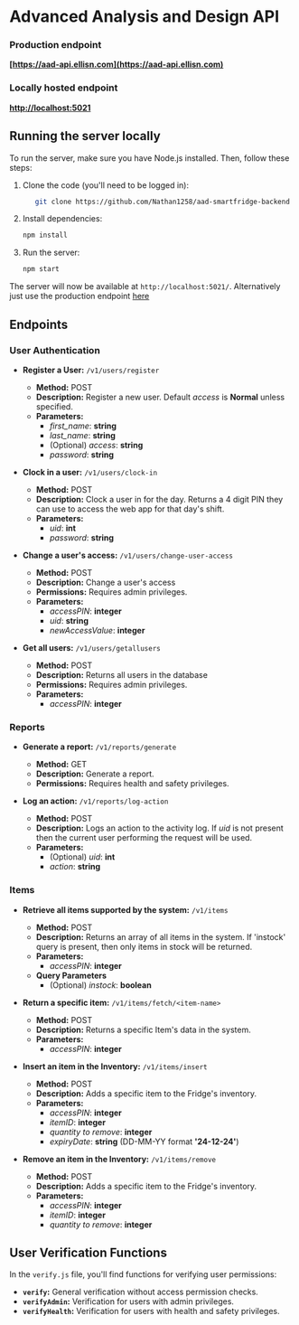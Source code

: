 # Advanced Analysis and Design API

### Production endpoint

**[https://aad-api.ellisn.com](https://aad-api.ellisn.com)**

### Locally hosted endpoint

**[http://localhost:5021](http://localhost:5021)**

## Running the server locally

To run the server, make sure you have Node.js installed. Then, follow these steps:

1. Clone the code (you'll need to be logged in):
    ```bash
       git clone https://github.com/Nathan1258/aad-smartfridge-backend
    ```

2. Install dependencies:
   ```bash
   npm install
   ```
3. Run the server:

    ```bash
   npm start
   ```

The server will now be available at `http://localhost:5021/`. Alternatively just use the production
endpoint [here](https://aad-api.ellisn.com)

## Endpoints

### User Authentication

- **Register a User:** `/v1/users/register`
    - **Method:** POST
    - **Description:** Register a new user. Default *access* is **Normal** unless specified.
    - **Parameters:**
        - *first_name*: **string**
        - *last_name*: **string**
        - (Optional) *access*: **string**
        - *password*: **string**


- **Clock in a user:** `/v1/users/clock-in`
    - **Method:** POST
    - **Description:** Clock a user in for the day. Returns a 4 digit PIN they can use to access the web app for that
      day's shift.
    - **Parameters:**
        - *uid*: **int**
        - *password*: **string**

- **Change a user's access:** `/v1/users/change-user-access`
    - **Method:** POST
    - **Description:** Change a user's access
    - **Permissions:** Requires admin privileges.
    - **Parameters:**
        - *accessPIN*: **integer**
        - *uid*: **string**
        - *newAccessValue*: **integer**

- **Get all users:** `/v1/users/getallusers`
    - **Method:** POST
    - **Description:** Returns all users in the database
    - **Permissions:** Requires admin privileges.
    - **Parameters:**
        - *accessPIN*: **integer**

### Reports

- **Generate a report:** `/v1/reports/generate`
    - **Method:** GET
    - **Description:** Generate a report.
    - **Permissions:** Requires health and safety privileges.

- **Log an action:** `/v1/reports/log-action`
    - **Method:** POST
    - **Description:** Logs an action to the activity log. If *uid* is not present then the current user performing the
      request will be used.
    - **Parameters:**
        - (Optional) *uid*: **int**
        - *action*: **string**

### Items

- **Retrieve all items supported by the system:** `/v1/items`
    - **Method:** POST
    - **Description:** Returns an array of all items in the system. If 'instock' query is present, then only items in
      stock will be returned.
    - **Parameters:**
        - *accessPIN*: **integer**
    - **Query Parameters**
        - (Optional) *instock*: **boolean**

- **Return a specific item:** `/v1/items/fetch/<item-name>`
    - **Method:** POST
    - **Description:** Returns a specific Item's data in the system.
    - **Parameters:**
        - *accessPIN*: **integer**

- **Insert an item in the Inventory:** `/v1/items/insert`
    - **Method:** POST
    - **Description:** Adds a specific item to the Fridge's inventory.
    - **Parameters:**
        - *accessPIN*: **integer**
        - *itemID*: **integer**
        - *quantity to remove*: **integer**
        - *expiryDate*: **string** (DD-MM-YY format **'24-12-24'**)

- **Remove an item in the Inventory:** `/v1/items/remove`
    - **Method:** POST
    - **Description:** Adds a specific item to the Fridge's inventory.
    - **Parameters:**
        - *accessPIN*: **integer**
        - *itemID*: **integer**
        - *quantity to remove*: **integer**

## User Verification Functions

In the `verify.js` file, you'll find functions for verifying user permissions:

- **`verify`:** General verification without access permission checks.
- **`verifyAdmin`:** Verification for users with admin privileges.
- **`verifyHealth`:** Verification for users with health and safety privileges.

